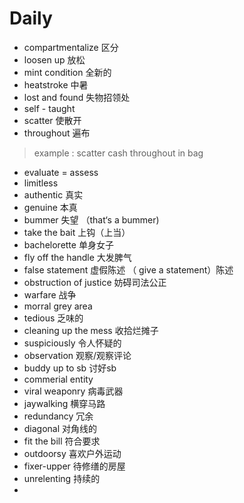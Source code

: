 # Daily

* compartmentalize 区分
* loosen up 放松
* mint condition 全新的
* heatstroke 中暑
* lost and found 失物招领处
* self - taught
* scatter 使散开
* throughout 遍布

> example : scatter cash throughout in bag

* evaluate = assess
* limitless
* authentic 真实
* genuine 本真
* bummer 失望 （that‘s a bummer)
* take the bait 上钩（上当）
* bachelorette 单身女子
* fly off the handle 大发脾气
* false statement 虚假陈述 （ give a statement）陈述
* obstruction of justice 妨碍司法公正
* warfare 战争
* morral grey area
* tedious 乏味的
* cleaning up the mess 收拾烂摊子
* suspiciously 令人怀疑的
* observation 观察/观察评论
* buddy up to sb 讨好sb
* commerial entity
* viral weaponry 病毒武器
* jaywalking 横穿马路
* redundancy 冗余
* diagonal 对角线的
* fit the bill 符合要求
* outdoorsy 喜欢户外运动
* fixer-upper 待修缮的房屋
* unrelenting 持续的
* 
